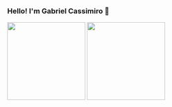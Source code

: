 ### Hello! I'm Gabriel Cassimiro 👋

<div>
  
  <img height="180em" src="https://github-readme-stats.vercel.app/api?username=gabrielcassimiro&show_icons=true&theme=dracula&include_all_commits=true&count_private=true"/>
  <img height="180em" src="https://github-readme-stats.vercel.app/api/top-langs/?username=gabrielcassimiro&layout=compact&theme=dracula"/>
</div>
